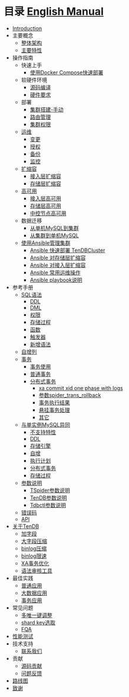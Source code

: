 # 目录 [English Manual](SUMMARY-en.md)

* [Introduction](README-cn.md)
* 主要概念
    * [整体架构](Documentation/architecture.md)
    * [主要特性](Documentation/key-features.md)
* 操作指南
    * 快速上手
        * [使用Docker Compose快速部署](Documentation/op-guide/docker-compose-tendbcluster.md)
    * 软硬件环境
        * [源码编译](Documentation/op-guide/compile.md)
        * [硬件要求](Documentation/op-guide/system.md)
    * 部署
        * [集群搭建-手动](Documentation/op-guide/manual-install.md)
        * [路由管理](Documentation/op-guide/route-manager.md)
        * [集群权限](Documentation/op-guide/cluster-grant.md)
    * [运维](Documentation/op-guide/cluster-operator.md)
        * [变更](Documentation/op-guide/alter-operator.md)
        * [授权](Documentation/op-guide/grant-operator.md)
        * [备份](Documentation/op-guide/backup.md)
        * [监控](Documentation/op-guide/monitor.md)
    * [扩缩容](Documentation/op-guide/scale-up-down.md)
        * [接入层扩缩容](Documentation/op-guide/TSpider-scale.md)
        * [存储层扩缩容](Documentation/op-guide/TenDB-scale.md)
    * [高可用](Documentation/op-guide/High-availability.md)
        * [接入层高可用](Documentation/op-guide/TSpider-failover.md)
        * [存储层高可用](Documentation/op-guide/TenDB-failover.md)
        * [中控节点高可用](Documentation/op-guide/Tdbctl-failover.md)
    * 数据迁移
        * [从单机MySQL到集群](Documentation/op-guide/Data-migrate.md#jump1)
        * [从集群到单机MySQL](Documentation/op-guide/Data-migrate.md#jump3)
    * [使用Ansible管理集群](Documentation/op-ansible/readme.md)
        * [Ansible 快速部署 TenDBCluster](Documentation/op-ansible/ansible-deploy-tendbcluster.md)
        * [Ansible 对存储层扩缩容](Documentation/op-ansible/ansible-scale-up-tendb.md)
        * [Ansible 对接入层扩缩容](Documentation/op-ansible/ansible-scale-out-tspider.md)
        * [Ansible 常用运维操作](Documentation/op-ansible/ansible-with-cluster-op.md)
        * [Ansible playbook说明](Documentation/op-ansible/ansible-def-inventory-vars.md)
* 参考手册
    * [SQL语法](Documentation/re-book/sql-grammar.md)   
      * [DDL](Documentation/re-book/ddl-syntax.md)   
      * [DML](Documentation/re-book/dml-syntax.md)
      * [权限](Documentation/re-book/grant.md)
      * [存储过程](Documentation/re-book/stored-procedure.md)
      * [函数](Documentation/re-book/function.md)
      * [触发器](Documentation/re-book/trigger.md)
      * [新增语法](Documentation/re-book/new-grammar.md)
    * [自增列](Documentation/re-book/auto-increase.md)
    * [事务](Documentation/re-book/transaction.md)
      * [事务使用](Documentation/re-book/transaction.md#jump2)
      * [普通事务](Documentation/re-book/transaction.md#jump3)
      * [分布式事务](Documentation/re-book/transaction.md#jump4)
        * [xa commit xid one phase with logs](Documentation/re-book/transaction.md#jump41)
        * [参数spider_trans_rollback](Documentation/re-book/transaction.md#jump42)
        * [事务执行结果](Documentation/re-book/transaction.md#jump43)
        * [悬挂事务处理](Documentation/re-book/transaction.md#jump44)
        * [其它](Documentation/re-book/transaction.md#jump5)
    * [与单实例MySQL异同](Documentation/re-book/mysql-compatibility.md/#jump)
        * [不支持特性](Documentation/re-book/mysql-compatibility.md/#jump1)
        * [DDL](Documentation/re-book/mysql-compatibility.md/#jump21)
        * [存储引擎](Documentation/re-book/mysql-compatibility.md/#jump22)
        * [自增](Documentation/re-book/mysql-compatibility.md/#jump23)
        * [执行计划](Documentation/re-book/mysql-compatibility.md#jump24)
        * [分布式事务](Documentation/re-book/mysql-compatibility.md/#jump25)
        * [存储过程](Documentation/re-book/mysql-compatibility.md#jump26)
    * [参数说明](Documentation/re-book/parameter.md)
      * [TSpider参数说明](Documentation/re-book/tspider-parameter.md)
      * [TenDB参数说明](Documentation/re-book/tendb-parameter.md)
      * [Tdbctl参数说明](Documentation/re-book/tdbctl-parameter.md)
    * [错误码](Documentation/re-book/errorno.md)
    * [API](Documentation/re-book/api.md)
* [关于TenDB](Documentation/tendb/tendb.md)
    * [加字段](Documentation/tendb/instant-add-column.md)
    * [大字段压缩](Documentation/tendb/blob-compress.md)
    * [binlog压缩](Documentation/tendb/binlog-compress.md)
    * [binlog限速](Documentation/tendb/binlog-speed-limit.md)
    * [XA事务优化](Documentation/tendb/xafeatures.md)
	* [语法审核工具](Documentation/tendb/tmysqlparse.md)
* 最佳实践
    * [普通应用](Documentation/practice/common-bestpractice.md)
    * [大数据应用](Documentation/practice/bigdatapractice.md)
    * [事务应用](Documentation/practice/transactionapplication.md)
* 常见问题
    * [多唯一键调整](Documentation/com-problem/multi-unique-key-adjust.md)
    * [shard key选取](Documentation/com-problem/shard-key-choose.md)
    * [FQA](Documentation/com-problem/problem-analysis.md)
* [性能测试](Documentation/performance-test.md)
* 技术支持
    * [联系我们](Documentation/contribution/concat.md)
* 贡献
    * [源码贡献](Documentation/contribution/contribute.md)
    * [问题反馈](Documentation/contribution/contribute.md#jump2)
* [路线图](Documentation/roadmap.md)
* [致谢](Documentation/acknowledgements.md)

